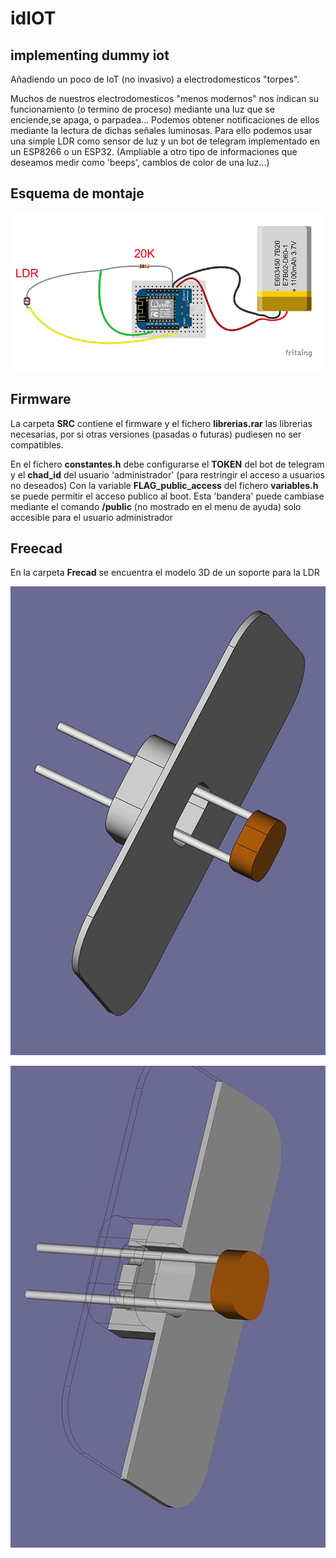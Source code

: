 # idIOT
## implementing dummy iot


Añadiendo un poco de IoT (no invasivo) a electrodomesticos "torpes".

Muchos de nuestros electrodomesticos "menos modernos" nos indican su funcionamiento (o termino de proceso) mediante una luz que se enciende,se apaga, o parpadea...
Podemos obtener notificaciones de ellos mediante la lectura de dichas señales luminosas.
Para ello podemos usar una simple LDR como sensor de luz y un bot de telegram implementado en un ESP8266 o un ESP32.
(Ampliable a otro tipo de informaciones que deseamos medir como 'beeps', cambios de color de una luz...)


## Esquema de montaje
![](./imagenes/wemos-idIOT_mini.png)


## Firmware
La carpeta **SRC** contiene el firmware y el fichero **librerias.rar** las librerias necesarias, por si otras versiones (pasadas o futuras) pudiesen no ser compatibles.

En el fichero **constantes.h** debe configurarse el **TOKEN** del bot de telegram y el **chad_id** del usuario 'administrador' (para restringir el acceso a usuarios no deseados)
Con la variable **FLAG_public_access** del fichero **variables.h** se puede permitir el acceso publico al boot.
Esta 'bandera' puede cambiase mediante el comando **/public** (no mostrado en el menu de ayuda) solo accesible para el usuario administrador

## Freecad
En la carpeta **Frecad** se encuentra el modelo 3D de un soporte para la LDR

![](./imagenes/todo.png)

![](./imagenes/soporte-LDR.png)





